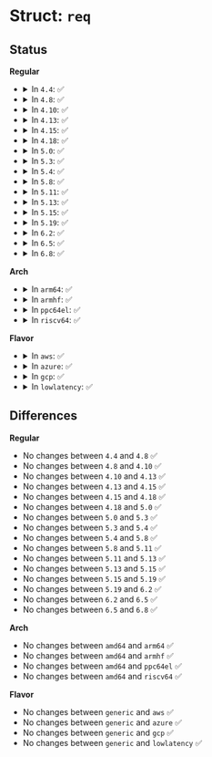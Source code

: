 # Struct: <code>req</code>

## Status
<b>Regular</b>
<ul>
<li>
<details>
<summary>In <code>4.4</code>: ✅</summary>

```c
struct req {
    struct req *next;
    struct completion done;
    int err;
    const char *name;
    umode_t mode;
    kuid_t uid;
    kgid_t gid;
    struct device *dev;
};
```
</details>
</li>
<li>
<details>
<summary>In <code>4.8</code>: ✅</summary>

```c
struct req {
    struct req *next;
    struct completion done;
    int err;
    const char *name;
    umode_t mode;
    kuid_t uid;
    kgid_t gid;
    struct device *dev;
};
```
</details>
</li>
<li>
<details>
<summary>In <code>4.10</code>: ✅</summary>

```c
struct req {
    struct req *next;
    struct completion done;
    int err;
    const char *name;
    umode_t mode;
    kuid_t uid;
    kgid_t gid;
    struct device *dev;
};
```
</details>
</li>
<li>
<details>
<summary>In <code>4.13</code>: ✅</summary>

```c
struct req {
    struct req *next;
    struct completion done;
    int err;
    const char *name;
    umode_t mode;
    kuid_t uid;
    kgid_t gid;
    struct device *dev;
};
```
</details>
</li>
<li>
<details>
<summary>In <code>4.15</code>: ✅</summary>

```c
struct req {
    struct req *next;
    struct completion done;
    int err;
    const char *name;
    umode_t mode;
    kuid_t uid;
    kgid_t gid;
    struct device *dev;
};
```
</details>
</li>
<li>
<details>
<summary>In <code>4.18</code>: ✅</summary>

```c
struct req {
    struct req *next;
    struct completion done;
    int err;
    const char *name;
    umode_t mode;
    kuid_t uid;
    kgid_t gid;
    struct device *dev;
};
```
</details>
</li>
<li>
<details>
<summary>In <code>5.0</code>: ✅</summary>

```c
struct req {
    struct req *next;
    struct completion done;
    int err;
    const char *name;
    umode_t mode;
    kuid_t uid;
    kgid_t gid;
    struct device *dev;
};
```
</details>
</li>
<li>
<details>
<summary>In <code>5.3</code>: ✅</summary>

```c
struct req {
    struct req *next;
    struct completion done;
    int err;
    const char *name;
    umode_t mode;
    kuid_t uid;
    kgid_t gid;
    struct device *dev;
};
```
</details>
</li>
<li>
<details>
<summary>In <code>5.4</code>: ✅</summary>

```c
struct req {
    struct req *next;
    struct completion done;
    int err;
    const char *name;
    umode_t mode;
    kuid_t uid;
    kgid_t gid;
    struct device *dev;
};
```
</details>
</li>
<li>
<details>
<summary>In <code>5.8</code>: ✅</summary>

```c
struct req {
    struct req *next;
    struct completion done;
    int err;
    const char *name;
    umode_t mode;
    kuid_t uid;
    kgid_t gid;
    struct device *dev;
};
```
</details>
</li>
<li>
<details>
<summary>In <code>5.11</code>: ✅</summary>

```c
struct req {
    struct req *next;
    struct completion done;
    int err;
    const char *name;
    umode_t mode;
    kuid_t uid;
    kgid_t gid;
    struct device *dev;
};
```
</details>
</li>
<li>
<details>
<summary>In <code>5.13</code>: ✅</summary>

```c
struct req {
    struct req *next;
    struct completion done;
    int err;
    const char *name;
    umode_t mode;
    kuid_t uid;
    kgid_t gid;
    struct device *dev;
};
```
</details>
</li>
<li>
<details>
<summary>In <code>5.15</code>: ✅</summary>

```c
struct req {
    struct req *next;
    struct completion done;
    int err;
    const char *name;
    umode_t mode;
    kuid_t uid;
    kgid_t gid;
    struct device *dev;
};
```
</details>
</li>
<li>
<details>
<summary>In <code>5.19</code>: ✅</summary>

```c
struct req {
    struct req *next;
    struct completion done;
    int err;
    const char *name;
    umode_t mode;
    kuid_t uid;
    kgid_t gid;
    struct device *dev;
};
```
</details>
</li>
<li>
<details>
<summary>In <code>6.2</code>: ✅</summary>

```c
struct req {
    struct req *next;
    struct completion done;
    int err;
    const char *name;
    umode_t mode;
    kuid_t uid;
    kgid_t gid;
    struct device *dev;
};
```
</details>
</li>
<li>
<details>
<summary>In <code>6.5</code>: ✅</summary>

```c
struct req {
    struct req *next;
    struct completion done;
    int err;
    const char *name;
    umode_t mode;
    kuid_t uid;
    kgid_t gid;
    struct device *dev;
};
```
</details>
</li>
<li>
<details>
<summary>In <code>6.8</code>: ✅</summary>

```c
struct req {
    struct req *next;
    struct completion done;
    int err;
    const char *name;
    umode_t mode;
    kuid_t uid;
    kgid_t gid;
    struct device *dev;
};
```
</details>
</li>
</ul>
<b>Arch</b>
<ul>
<li>
<details>
<summary>In <code>arm64</code>: ✅</summary>

```c
struct req {
    struct req *next;
    struct completion done;
    int err;
    const char *name;
    umode_t mode;
    kuid_t uid;
    kgid_t gid;
    struct device *dev;
};
```
</details>
</li>
<li>
<details>
<summary>In <code>armhf</code>: ✅</summary>

```c
struct req {
    struct req *next;
    struct completion done;
    int err;
    const char *name;
    umode_t mode;
    kuid_t uid;
    kgid_t gid;
    struct device *dev;
};
```
</details>
</li>
<li>
<details>
<summary>In <code>ppc64el</code>: ✅</summary>

```c
struct req {
    struct req *next;
    struct completion done;
    int err;
    const char *name;
    umode_t mode;
    kuid_t uid;
    kgid_t gid;
    struct device *dev;
};
```
</details>
</li>
<li>
<details>
<summary>In <code>riscv64</code>: ✅</summary>

```c
struct req {
    struct req *next;
    struct completion done;
    int err;
    const char *name;
    umode_t mode;
    kuid_t uid;
    kgid_t gid;
    struct device *dev;
};
```
</details>
</li>
</ul>
<b>Flavor</b>
<ul>
<li>
<details>
<summary>In <code>aws</code>: ✅</summary>

```c
struct req {
    struct req *next;
    struct completion done;
    int err;
    const char *name;
    umode_t mode;
    kuid_t uid;
    kgid_t gid;
    struct device *dev;
};
```
</details>
</li>
<li>
<details>
<summary>In <code>azure</code>: ✅</summary>

```c
struct req {
    struct req *next;
    struct completion done;
    int err;
    const char *name;
    umode_t mode;
    kuid_t uid;
    kgid_t gid;
    struct device *dev;
};
```
</details>
</li>
<li>
<details>
<summary>In <code>gcp</code>: ✅</summary>

```c
struct req {
    struct req *next;
    struct completion done;
    int err;
    const char *name;
    umode_t mode;
    kuid_t uid;
    kgid_t gid;
    struct device *dev;
};
```
</details>
</li>
<li>
<details>
<summary>In <code>lowlatency</code>: ✅</summary>

```c
struct req {
    struct req *next;
    struct completion done;
    int err;
    const char *name;
    umode_t mode;
    kuid_t uid;
    kgid_t gid;
    struct device *dev;
};
```
</details>
</li>
</ul>

## Differences
<b>Regular</b>
<ul>
<li>
No changes between <code>4.4</code> and <code>4.8</code> ✅
</li>
<li>
No changes between <code>4.8</code> and <code>4.10</code> ✅
</li>
<li>
No changes between <code>4.10</code> and <code>4.13</code> ✅
</li>
<li>
No changes between <code>4.13</code> and <code>4.15</code> ✅
</li>
<li>
No changes between <code>4.15</code> and <code>4.18</code> ✅
</li>
<li>
No changes between <code>4.18</code> and <code>5.0</code> ✅
</li>
<li>
No changes between <code>5.0</code> and <code>5.3</code> ✅
</li>
<li>
No changes between <code>5.3</code> and <code>5.4</code> ✅
</li>
<li>
No changes between <code>5.4</code> and <code>5.8</code> ✅
</li>
<li>
No changes between <code>5.8</code> and <code>5.11</code> ✅
</li>
<li>
No changes between <code>5.11</code> and <code>5.13</code> ✅
</li>
<li>
No changes between <code>5.13</code> and <code>5.15</code> ✅
</li>
<li>
No changes between <code>5.15</code> and <code>5.19</code> ✅
</li>
<li>
No changes between <code>5.19</code> and <code>6.2</code> ✅
</li>
<li>
No changes between <code>6.2</code> and <code>6.5</code> ✅
</li>
<li>
No changes between <code>6.5</code> and <code>6.8</code> ✅
</li>
</ul>
<b>Arch</b>
<ul>
<li>
No changes between <code>amd64</code> and <code>arm64</code> ✅
</li>
<li>
No changes between <code>amd64</code> and <code>armhf</code> ✅
</li>
<li>
No changes between <code>amd64</code> and <code>ppc64el</code> ✅
</li>
<li>
No changes between <code>amd64</code> and <code>riscv64</code> ✅
</li>
</ul>
<b>Flavor</b>
<ul>
<li>
No changes between <code>generic</code> and <code>aws</code> ✅
</li>
<li>
No changes between <code>generic</code> and <code>azure</code> ✅
</li>
<li>
No changes between <code>generic</code> and <code>gcp</code> ✅
</li>
<li>
No changes between <code>generic</code> and <code>lowlatency</code> ✅
</li>
</ul>
